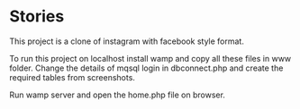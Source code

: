 # Stories
This project is a clone of instagram with facebook style format.

To run this project on localhost install wamp and copy all these files in www folder.
Change the details of mqsql login in dbconnect.php and create the required tables from screenshots.

Run wamp server and open the home.php file on browser.
